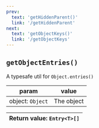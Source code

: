 ```yaml
---
prev: 
  text: 'getHiddenParent()'
  link: '/getHiddenParent'
next:
  text: 'getObjectKeys()'
  link: '/getObjectKeys'
---
```


## `getObjectEntries()`

A typesafe util for `Object.entries()`

| param            | value      |
| ---------------- | ---------- |
| object: `Object` | The object |

| Return value: `Entry<T>[]` |
| -------------------------- |